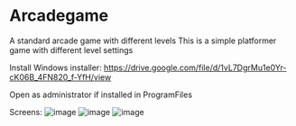 # Arcadegame
A standard arcade game with different levels
This is a simple platformer game with different level settings

Install
Windows installer: https://drive.google.com/file/d/1vL7DgrMu1e0Yr-cK06B_4FN820_f-YfH/view

Open as administrator if installed in ProgramFiles

Screens:
![image](https://user-images.githubusercontent.com/72707968/181632753-3b0be211-3345-4296-b545-72966c9fcdba.png)
![image](https://user-images.githubusercontent.com/72707968/181632794-d822c856-b0e9-4aaf-b8cd-a9ec7703843b.png)
![image](https://user-images.githubusercontent.com/72707968/181632845-bb4177a6-661d-48ad-8ff0-e78be6a728ba.png)
